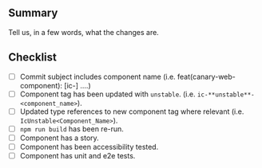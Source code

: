 <!-- 🙏 Thank you for your contribution, it is greatly appreciated! -->

## Summary

Tell us, in a few words, what the changes are.

## Checklist

- [ ] Commit subject includes component name (i.e. feat(canary-web-component): [ic-<component-name>] ....)
- [ ] Component tag has been updated with `unstable`. (i.e. `ic-**unstable**-<component_name>`).
- [ ] Updated type references to new component tag where relevant (i.e. `IcUnstable<Component_Name>`).
- [ ] `npm run build` has been re-run.
- [ ] Component has a story.
- [ ] Component has been accessibility tested.
- [ ] Component has unit and e2e tests.
